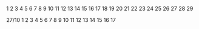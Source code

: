 1
2
3
4
5
6
7
8
9
10
11
12
13
14
15
16
17
18
19
20
21
22
23
24
25
26
27
28
29

27/10
1 2 3 4 5 6 7 8 9 10 11 12 13 14 15 16 17

